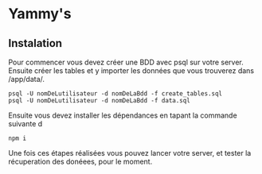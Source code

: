 # Yammy's

## Instalation

Pour commencer vous devez créer une BDD avec psql sur votre server.
Ensuite créer les tables et y importer les données que vous trouverez dans /app/data/.
```
psql -U nomDeLutilisateur -d nomDeLaBdd -f create_tables.sql
psql -U nomDeLutilisateur -d nomDeLaBdd -f data.sql
```

Ensuite vous devez installer les dépendances en tapant la commande suivante d
```
npm i
```

Une fois ces étapes réalisées vous pouvez lancer votre  server, et tester la récuperation des donéees, pour le moment.